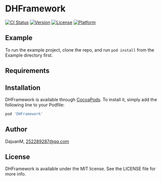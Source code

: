 # DHFramework

[![CI Status](https://img.shields.io/travis/DajuanM/DHFramework.svg?style=flat)](https://travis-ci.org/DajuanM/DHFramework)
[![Version](https://img.shields.io/cocoapods/v/DHFramework.svg?style=flat)](https://cocoapods.org/pods/DHFramework)
[![License](https://img.shields.io/cocoapods/l/DHFramework.svg?style=flat)](https://cocoapods.org/pods/DHFramework)
[![Platform](https://img.shields.io/cocoapods/p/DHFramework.svg?style=flat)](https://cocoapods.org/pods/DHFramework)

## Example

To run the example project, clone the repo, and run `pod install` from the Example directory first.

## Requirements

## Installation

DHFramework is available through [CocoaPods](https://cocoapods.org). To install
it, simply add the following line to your Podfile:

```ruby
pod 'DHFramework'
```

## Author

DajuanM, 252289287@qq.com

## License

DHFramework is available under the MIT license. See the LICENSE file for more info.

